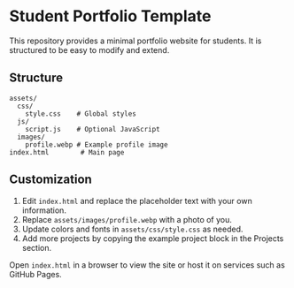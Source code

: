 # Student Portfolio Template

This repository provides a minimal portfolio website for students. It is structured to be easy to modify and extend.

## Structure

```
assets/
  css/
    style.css    # Global styles
  js/
    script.js    # Optional JavaScript
  images/
    profile.webp # Example profile image
index.html        # Main page
```

## Customization

1. Edit `index.html` and replace the placeholder text with your own information.
2. Replace `assets/images/profile.webp` with a photo of you.
3. Update colors and fonts in `assets/css/style.css` as needed.
4. Add more projects by copying the example project block in the Projects section.

Open `index.html` in a browser to view the site or host it on services such as GitHub Pages.
